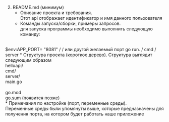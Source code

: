 2. README.md (минимум)<br>
    * Описание проекта и требования.<br>
Этот api отображает идентификатор и имя данного пользователя<br>
    * Команды запуска/сборки, примеры запросов.<br>
для запуска программы необходимо выполнить следующую команду:
<br>
$env:APP_PORT= "8081" / / или другой желаемый порт
go run. / cmd / server
    * Структура проекта (короткое дерево).
Структура выглядит следующим образом<br>
helloapi/<br>
  cmd/<br>
    server/<br>
      main.go<br><br>
  go.mod<br>
  go.sum   (появится позже)<br>
    * Примечания по настройке (порт, переменные среды).<br>
Переменные среды были упомянуты выше, которые предназначены для получения порта, на котором будет работать наше приложение














 
 
